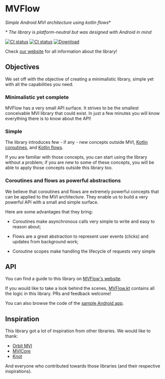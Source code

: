 # MVFlow
**Simple Android* MVI architecture using kotlin flows**

 _\* The library is platform-neutral but was designed with Android in mind_

[![CI status](https://github.com/pedroql/mvflow/workflows/Build%20project/badge.svg?branch=master)](https://github.com/pedroql/mvflow/actions?query=workflow%3A%22Build+project%22+branch%3Amaster) 
[![CI status](https://github.com/pedroql/mvflow/workflows/Build%20and%20prepare%20release/badge.svg)](https://github.com/pedroql/mvflow/actions?query=workflow%3A%22Build+and+prepare+release%22)
[![Download ](https://api.bintray.com/packages/pedroql/MVFlow/mvflow-core/images/download.svg)](https://bintray.com/pedroql/MVFlow/mvflow-core/_latestVersion) 

Check [our website](https://pedroql.github.io/mvflow/) for all information about the library! 

## Objectives

We set off with the objective of creating a minimalistic library, simple yet with all the 
capabilities you need.

### Minimalistic yet complete

MVFlow has a very small API surface. It strives to be the smallest conceivable MVI library that could exist. 
In just a few minutes you will know everything there is to know about the API! 

### Simple 

The library introduces few - if any - new concepts outside MVI, 
[Kotlin coroutines](https://kotlinlang.org/docs/reference/coroutines/basics.html), and 
[Kotlin flows](https://kotlinlang.org/docs/reference/coroutines/flow.html). 

If you are familiar with those concepts, you can start using the library without a problem; if you are new to some of these
concepts, you will be able to apply those concepts outside this library too.

### Coroutines and flows as powerful abstractions 

We believe that coroutines and flows are extremely powerful concepts that can be applied to the MVI architecture. 
They enable us to build a very powerful API with a small and simple surface.

Here are some advantages that they bring:

* Coroutines make asynchronous calls very simple to write and easy to reason about;

* Flows are a great abstraction to represent user events (clicks) and updates from background work;

* Coroutine scopes make handling the lifecycle of requests very simple

## API

You can find a guide to this library on [MVFlow's website](https://pedroql.github.io/mvflow/).

If you would like to take a look behind the scenes, 
[MVFlow.kt](https://github.com/pedroql/mvflow/blob/master/mvflow-core/src/main/kotlin/net/pedroloureiro/mvflow/MVFlow.kt)
contains all the logic in this library. PRs and feedback welcome!

You can also browse the code of the 
[sample Android app](https://github.com/pedroql/mvflow/tree/master/samples/android-app). 


## Inspiration

This library got a lot of inspiration from other libraries. We would like to thank:

* [Orbit MVI](https://github.com/babylonhealth/orbit-mvi/)
* [MVICore](https://badoo.github.io/MVICore/)
* [Knot](https://github.com/beworker/knot)

And everyone who contributed towards those libraries (and their respective inspirations).
